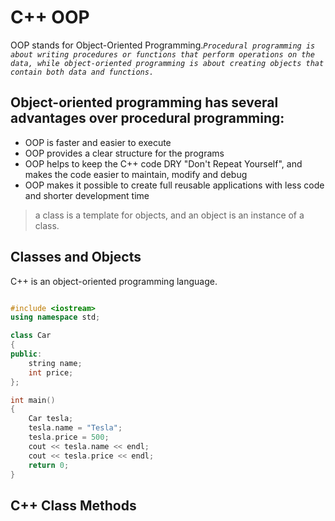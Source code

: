 # C++ OOP

OOP stands for Object-Oriented Programming._`Procedural programming is about writing procedures or functions that perform operations on the data, while object-oriented programming is about creating objects that contain both data and functions.`_

## Object-oriented programming has several advantages over procedural programming:

- OOP is faster and easier to execute
- OOP provides a clear structure for the programs
- OOP helps to keep the C++ code DRY "Don't Repeat Yourself", and makes the code easier to maintain, modify and debug
- OOP makes it possible to create full reusable applications with less code and shorter development time

> a class is a template for objects, and an object is an instance of a class.

## Classes and Objects

C++ is an object-oriented programming language.

```cpp

#include <iostream>
using namespace std;

class Car
{
public:
    string name;
    int price;
};

int main()
{
    Car tesla;
    tesla.name = "Tesla";
    tesla.price = 500;
    cout << tesla.name << endl;
    cout << tesla.price << endl;
    return 0;
}
```

## C++ Class Methods
